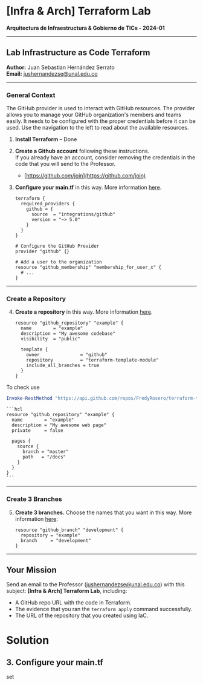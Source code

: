 # [Infra & Arch] Terraform Lab

**Arquitectura de Infraestructura & Gobierno de TICs - 2024-01**

---

## Lab Infrastructure as Code Terraform
**Author:** Juan Sebastian Hernández Serrato  
**Email:** [jushernandezse@unal.edu.co](mailto:jushernandezse@unal.edu.co)

---

### General Context

The GitHub provider is used to interact with GitHub resources. The provider allows you to manage your GitHub organization's members and teams easily. It needs to be configured with the proper credentials before it can be used. Use the navigation to the left to read about the available resources.

1. **Install Terraform** – Done

2. **Create a Github account** following these instructions.  
   If you already have an account, consider removing the credentials in the code that you will send to the Professor.  
   - [https://github.com/join](https://github.com/join)

3. **Configure your main.tf** in this way. More information [here](https://registry.terraform.io/providers/integrations/github/latest/docs).

    ```hcl
    terraform {
      required_providers {
        github = {
          source  = "integrations/github"
          version = "~> 5.0"
        }
      }
    }

    # Configure the GitHub Provider
    provider "github" {}

    # Add a user to the organization
    resource "github_membership" "membership_for_user_x" {
      # ...
    }
    ```

---

### Create a Repository

4. **Create a repository** in this way. More information [here](https://registry.terraform.io/providers/integrations/github/latest/docs/resources/repository).

    ```hcl
    resource "github_repository" "example" {
      name        = "example"
      description = "My awesome codebase"
      visibility  = "public"

      template {
        owner               = "github"
        repository          = "terraform-template-module"
        include_all_branches = true
      }
    }
    ```

To check use 
```powershell
Invoke-RestMethod "https://api.github.com/repos/FredyRosero/terraform-template-module" -Method Get
```


    ```hcl
    resource "github_repository" "example" {
      name        = "example"
      description = "My awesome web page"
      private     = false

      pages {
        source {
          branch = "master"
          path   = "/docs"
        }
      }
    }
    ```

---

### Create 3 Branches

5. **Create 3 branches.** Choose the names that you want in this way. More information [here](https://registry.terraform.io/providers/integrations/github/latest/docs/resources/branch):

    ```hcl
    resource "github_branch" "development" {
      repository = "example"
      branch     = "development"
    }
    ```

---

## Your Mission

Send an email to the Professor (jushernandezse@unal.edu.co) with this subject:
**\[Infra & Arch\] Terraform Lab**, including:

- A GitHub repo URL with the code in Terraform.
- The evidence that you ran the `terraform apply` command successfully.
- The URL of the repository that you created using IaC.

# Solution

## 3. Configure your main.tf

set 